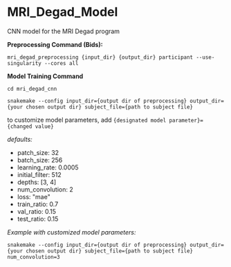# MRI_Degad_Model

CNN model for the MRI Degad program

**Preprocessing Command (Bids):**

```
mri_degad_preprocessing {input_dir} {output_dir} participant --use-singularity --cores all 
```

**Model Training Command**

```
cd mri_degad_cnn
```

```
snakemake --config input_dir={output dir of preprocessing} output_dir={your chosen output dir} subject_file={path to subject file}
```

to customize model parameters, add ```{designated model parameter}={changed value}```

*defaults:*

- patch_size: 32
- batch_size: 256
- learning_rate: 0.0005
- initial_filter: 512
- depths: [3, 4]
- num_convolution: 2
- loss: "mae"
- train_ratio: 0.7
- val_ratio: 0.15
- test_ratio: 0.15

*Example with customized model parameters:*

```
snakemake --config input_dir={output dir of preprocessing} output_dir={your chosen output dir} subject_file={path to subject file} num_convolution=3 
```